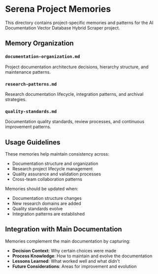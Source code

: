 # Serena Project Memories

This directory contains project-specific memories and patterns for the AI Documentation Vector Database Hybrid Scraper project.

## Memory Organization

### `documentation-organization.md`
Project documentation architecture decisions, hierarchy structure, and maintenance patterns.

### `research-patterns.md` 
Research documentation lifecycle, integration patterns, and archival strategies.

### `quality-standards.md`
Documentation quality standards, review processes, and continuous improvement patterns.

## Usage Guidelines

These memories help maintain consistency across:
- Documentation structure and organization
- Research project lifecycle management  
- Quality assurance and validation processes
- Cross-team collaboration patterns

Memories should be updated when:
- Documentation structure changes
- New research domains are added
- Quality standards evolve
- Integration patterns are established

## Integration with Main Documentation

Memories complement the main documentation by capturing:
- **Decision Context**: Why certain choices were made
- **Process Knowledge**: How to maintain and evolve the documentation
- **Lessons Learned**: What worked well and what didn't
- **Future Considerations**: Areas for improvement and evolution